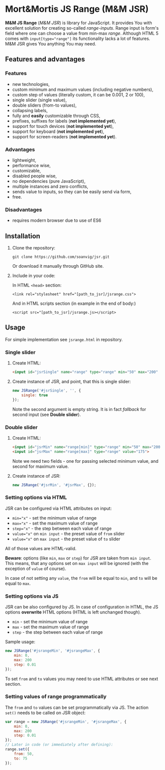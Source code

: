 # Mort&Mortis JS Range (M&M JSR)

**M&M JS Range** (*M&M JSR*) is library for JavaScript. It provides You with excellent solution for creating so-called *range-inputs*. Range input is form's field where one can choose a value from min-max *range*. Although HTML 5 comes with `input[type="range"]` its functionality lacks a lot of features. M&M JSR gives You anything You may need.

## Features and advantages

### Features

- new technologies,
- custom minimum and maximum values (including negative numbers),
- custom step of values (literally custom, it can be 0.001, 2 or 100),
- single slider (single value),
- double sliders (from-to values),
- collapsing labels,
- fully and **easily** customizable through CSS,
- prefixes, suffixes for labels (**not implemented yet**),
- support for touch devices (**not implemented yet**),
- support for keyboard (**not implemented yet**),
- support for screen-readers (**not implemented yet**).

### Advantages

- lightweight,
- performance wise,
- customizable,
- disabled people wise,
- no dependencies (pure JavaScript),
- multiple instances and zero conflicts,
- sends value to inputs, so they can be easily send via form,
- free.

### Disadvantages

- requires modern browser due to use of ES6

## Installation

1. Clone the repository:

    `git clone https://github.com/soanvig/jsr.git`

    Or download it manually through GitHub site.

2. Include in your code:

    In HTML `<head>` section:

    `<link rel="stylesheet" href="[path_to_jsr]/jsrange.css">`

    And in HTML scripts section (in example in the end of body:)

    `<script src="[path_to_jsr]/jsrange.js></script>`

## Usage

For simple implementation see `jsrange.html` in repository.

### Single slider

1. Create HTML:

    ```html
    <input id="jsrSingle" name="range" type="range" min="50" max="200" step="1" value="150">
    ```

2. Create instance of JSR, and point, that this is single slider:

    ```js
    new JSRange('#jsrSingle', '', {
        single: true
    });
    ```

    Note the second argument is empty string. It is in fact *fallback* for second input (see **Double slider**).

### Double slider

1. Create HTML:

    ```html
    <input id="jsrMin" name="range[min]" type="range" min="50" max="200" step="1" value="150">
    <input id="jsrMax" name="range[max]" type="range" value="175">
    ```
   
    Note we need two fields - one for passing selected minimum value, and second for maximum value.

2. Create instance of JSR:

    ```js
    new JSRange('#jsrMin', '#jsrMax', {});
    ```

### Setting options via HTML

JSR can be configured via HTML attributes on input:

- `min="x"` - set the minimum value of range
- `max="x"` - set the maximum value of range
- `step="x"` - the step between each value of range
- `value="x"` on `min input` - the preset value of `from` slider
- `value="x"` on `max input` - the preset value of `to` slider

All of those values are HTML-valid.

**Beware**: options (like `min`, `max` or `step`) for JSR are taken from `min input`. This means, that any options set on `max input` will be ignored (with the exception of `value` of course).

In case of not setting any `value`, the `from` will be equal to `min`, and `to` will be equal to `max`.

### Setting options via JS

JSR can be also configured by JS. In case of configuration in HTML, the JS options **overwrite** HTML options (HTML is left unchanged though).

- `min` - set the minimum value of range
- `max` - set the maximum value of range
- `step` - the step between each value of range

Sample usage:

```js
new JSRange('#jsrangeMin', '#jsrangeMax', {
    min: 0,
    max: 200
    step: 0.01
});
```

To set `from` and `to` values you may need to use HTML attributes or see next section.

### Setting values of range programmatically

The `from` and `to` values can be set programmatically via JS. The action `set()` needs to be called on JSR object:

```js
var range = new JSRange('#jsrangeMin', '#jsrangeMax', {
    min: 0,
    max: 200
    step: 0.01
});
// Later in code (or immediately after defining):
range.set({
    from: 50,
    to: 75
});
```